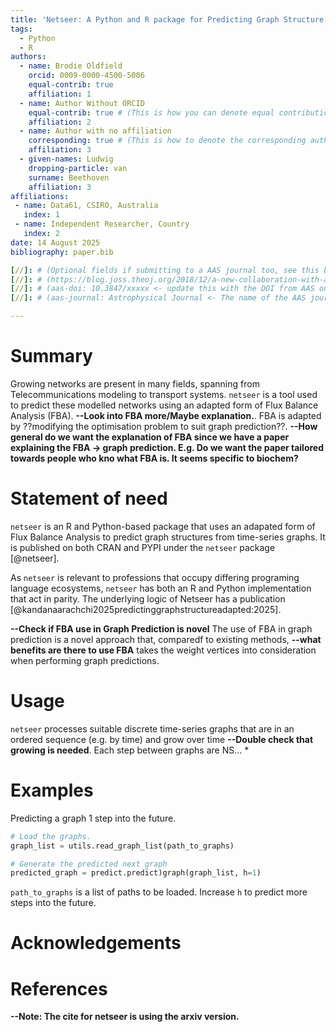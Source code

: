 ```yaml
---
title: 'Netseer: A Python and R package for Predicting Graph Structure via Adapted Flux Balance Analysis'
tags:
  - Python
  - R
authors:
  - name: Brodie Oldfield
    orcid: 0009-0000-4500-5006
    equal-contrib: true
    affiliation: 1
  - name: Author Without ORCID
    equal-contrib: true # (This is how you can denote equal contributions between multiple authors)
    affiliation: 2
  - name: Author with no affiliation
    corresponding: true # (This is how to denote the corresponding author)
    affiliation: 3
  - given-names: Ludwig
    dropping-particle: van
    surname: Beethoven
    affiliation: 3
affiliations:
 - name: Data61, CSIRO, Australia
   index: 1
 - name: Independent Researcher, Country
   index: 2
date: 14 August 2025
bibliography: paper.bib

[//]: # (Optional fields if submitting to a AAS journal too, see this blog post:)
[//]: # (https://blog.joss.theoj.org/2018/12/a-new-collaboration-with-aas-publishing)
[//]: # (aas-doi: 10.3847/xxxxx <- update this with the DOI from AAS once you know it.)
[//]: # (aas-journal: Astrophysical Journal <- The name of the AAS journal.)

---
```


# Summary

[//]: # (Netseer Intro)
[//]: # (What goes into the summary:
    - Effectively it's the abstract,
    - This is pretty much rewording the abstract but shorter)
Growing networks are present in many fields, spanning from Telecommunications modeling to transport systems. `netseer` is a tool used to predict these modelled networks using an adapted form of Flux Balance Analysis (FBA). **--Look into FBA more/Maybe explanation.**. FBA is adapted by ??modifying the optimisation problem to suit graph prediction??. **--How general do we want the explanation of FBA since we have a paper explaining the FBA -> graph prediction. E.g. Do we want the paper tailored towards people who kno what FBA is. It seems specific to biochem?**

# Statement of need

[//]: # (What goes into the summary:
    - Q. Why is Netseer needed?
    - A. Dynamic systems have imporant roles in life: E.g. Transport.
    - Q. Who is the intented audience?
    - A. Different fields that want to model graph growth.
    - Q. )

`netseer` is an R and Python-based package that uses an adapated form of Flux Balance Analysis to predict graph structures from time-series graphs. It is published on both CRAN and PYPI under the `netseer` package [@netseer].

As `netseer` is relevant to professions that occupy differing programing language ecosystems, `netseer` has both an R and Python implementation that act in parity. The underlying logic of Netseer has a publication [@kandanaarachchi2025predictinggraphstructureadapted:2025].

**--Check if FBA use in Graph Prediction is novel** The use of FBA in graph prediction is a novel approach that, comparedf to existing methods, **--what benefits are there to use FBA** takes the weight vertices into consideration when performing graph predictions.

# Usage

`netseer` processes suitable discrete time-series graphs that are in an ordered sequence (e.g. by time) and grow over time **--Double check that growing is needed**. Each step between graphs are NS...
*

# Examples

Predicting a graph 1 step into the future.

``` Python
# Load the graphs. 
graph_list = utils.read_graph_list(path_to_graphs)

# Generate the predicted next graph
predicted_graph = predict.predict)graph(graph_list, h=1)
```

`path_to_graphs` is a list of paths to be loaded.
Increase `h` to predict more steps into the future.

# Acknowledgements

# References

**--Note: The cite for netseer is using the arxiv version.**
